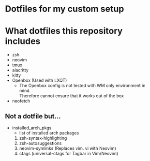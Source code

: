 # Dotfiles for my custom setup

# What dotfiles this repository includes
- zsh
- neovim
- tmux
- alacritty
- kitty
- Openbox (Used with LXQT)
    - The Openbox config is not tested with WM only environment in mind.<br/>
    Therefore cannot ensure that it works out of the box
- neofetch

## Not a dotfile but...
- installed\_arch\_pkgs
    - list of installed arch packages
    1. zsh-syntax-highlighting
    2. zsh-autosuggestions
    3. neovim-symlinks (Replaces vim. vi with Neovim)
    4. ctags (universal-ctags for Tagbar in Vim/Neovim)
